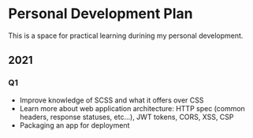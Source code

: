 # Personal Development Plan
This is a space for practical learning durining my personal development.

## 2021

### Q1

- Improve knowledge of SCSS and what it offers over CSS
- Learn more about web application architecture: HTTP spec (common headers, response statuses, etc...), JWT tokens, CORS, XSS, CSP
- Packaging an app for deployment
